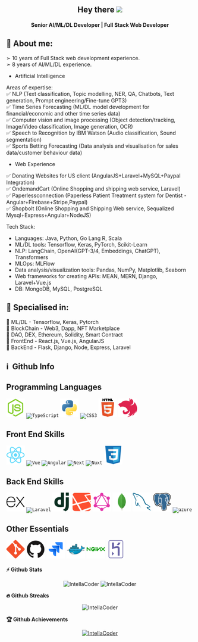 <h2 align="center">
  Hey there <img src="https://media.giphy.com/media/hvRJCLFzcasrR4ia7z/giphy.gif" width="28">
</h2>

<h4 align='center'>
  Senior AI/ML/DL Developer | Full Stack Web Developer
</h4>

<!-- <p align="center">
  <a href="https://www.youtube.com/c/DevProTips?sub_confirmation=1">
    </a>
     <a href="https://github.com/IntellaCoder">
    <img alt="followers" title="Follow me on Github" src="https://img.shields.io/github/followers/IntellaCoder?color=236ad3&labelColor=1155ba&style=for-the-badge&logo=github&label=Follow"/></a>
    </p> -->


## 👩  About me:
➣ 10 years of Full Stack web development experience.<br>
➣ 8 years of AI/ML/DL experience.

- Artificial Intelligence

Areas of expertise:<br>
✅ NLP (Text classification, Topic modelling, NER, QA, Chatbots, Text generation, Prompt engineering/Fine-tune GPT3)<br>
✅ Time Series Forecasting (ML/DL model development for financial/economic and other time series data)<br>
✅ Computer vision and image processing (Object detection/tracking, Image/Video classification, Image generation, OCR)<br>
✅ Speech to Recognition by IBM Watson (Audio classification, Sound segmentation)<br>
✅ Sports Betting Forecasting (Data analysis and visualisation for sales data/customer behaviour data)<br>

- Web Experience

✅ Donating Websites for US client (AngularJS+Laravel+MySQL+Paypal Integration)<br>
✅ OndemandCart (Online Shopping and shipping web service, Laravel)<br>
✅ Paperlessconnection (Paperless Patient Treatment system for Dentist - Angular+Firebase+Stripe,Paypal)<br>
✅ Shopbolt (Online Shopping and Shipping Web service, Sequalized Mysql+Express+Angular+NodeJS)<br>

Tech Stack:
- Languages: Java, Python, Go Lang R, Scala
- ML/DL tools: Tensorflow, Keras, PyTorch, Scikit-Learn
- NLP: LangChain, OpenAI(GPT-3/4, Embeddings, ChatGPT), Transformers
- MLOps: MLFlow
- Data analysis/visualization tools: Pandas, NumPy, Matplotlib, Seaborn
- Web frameworks for creating APIs: MEAN, MERN, Django, Laravel+Vue.js
- DB: MongoDB, MySQL, PostgreSQL

            

<h2>🥇 Specialised in:</h2>
<p>🔸 ML/DL - Tensorflow, Keras, Pytorch
<br>🔸 BlockChain - Web3, Dapp, NFT Marketplace
<br>🔸 DAO, DEX, Ethereum, Solidity, Smart Contract
<br>🔸 FrontEnd - React.js, Vue.js, AngularJS
<br>🔸 BackEnd - Flask, Django, Node, Express, Laravel
<p>

<h2>ℹ️ &nbsp;Github Info</h2>
  
<div>
  <h2 font-weight="bold">Programming Languages</h2>
   <div align="left">  
     <code><img alt="Nodejs" height="50" width="50" src="https://github.com/devicons/devicon/blob/master/icons/nodejs/nodejs-original.svg"/></code>
    <code><img alt="TypeScript" height="50" width="50" src="https://img.icons8.com/color/2x/typescript.png"></code>     
    <code><img alt="Python" height="50" width="50" src="https://raw.githubusercontent.com/devicons/devicon/master/icons/python/python-original.svg"/></code>
    <code><img alt="CSS3" height="50" width="50" src="https://img.icons8.com/color/2x/css3.png"/></code>
    <code><img alt="html5" width="50" height="50" src="https://raw.githubusercontent.com/devicons/devicon/master/icons/html5/html5-original-wordmark.svg"/></code>    
    <code><img  alt="Solidity" height="50" width="50" src="https://github.com/devicons/devicon/blob/master/icons/nestjs/nestjs-plain.svg"></code>
  </div>
 <h2 font-weight="bold">Front End Skills</h2>
<div>
  <div align="left">      
  <code><img alt="React" height="50" width="50" src="https://raw.githubusercontent.com/devicons/devicon/2809b567852a4648062a2d3e7c1c531367458c0b/icons/react/react-original.svg"></code>
  <code><img alt="Vue" height="50" width="50" src="https://avatars.githubusercontent.com/u/6128107?s=200&v=4"></code>
  <code><img alt="Angular" height="50" width="50" src="https://daisyui.com/logos/angular.svg"></code>
  <code><img alt="Next" height="50" width="50" src="https://daisyui.com/logos/nextjs.svg"></code>
  <code><img alt="Nuxt" height="50" width="50" src="https://daisyui.com/logos/nuxtjs.svg"></code>
  <code><img alt="CSS" height="50" width="50" src="https://github.com/devicons/devicon/blob/master/icons/css3/css3-original.svg"/></code>
  </div>
</div>

<h2 font-weight="bold">Back End Skills</h2>

  <div align="left">
  <code><img alt="Express" height="50" width="50" src="https://github.com/devicons/devicon/blob/master/icons/express/express-original.svg"></code>
   <code><img alt="Laravel" height="50" width="50" src="https://camo.githubusercontent.com/a73f13ebf3672ccc6473228b2898acaa1b95d40c46e18d46af02761e66eab03c/68747470733a2f2f63646e2e776f726c64766563746f726c6f676f2e636f6d2f6c6f676f732f6c61726176656c2d322e737667"></code>
  <code><img alt="Django" height="50" width="50" src="https://github.com/devicons/devicon/blob/master/icons/django/django-plain.svg"></code>
  <code><img alt="Laravel" height="50" width="50" src="https://github.com/devicons/devicon/blob/master/icons/laravel/laravel-plain.svg"></code>
  <code><img alt="Symphoy" height="50" width="50" src="https://github.com/devicons/devicon/blob/master/icons/graphql/graphql-plain.svg"></code>
  <code><img alt="Symphoy" height="50" width="50" src="https://github.com/devicons/devicon/blob/master/icons/mongodb/mongodb-original.svg"></code>
  <code><img alt="Symphoy" height="50" width="50" src="https://github.com/devicons/devicon/blob/master/icons/mysql/mysql-original.svg"></code>
  <code><img alt="Symphoy" height="50" width="50" src="https://github.com/devicons/devicon/blob/master/icons/postgresql/postgresql-original.svg"></code>
  <code><img src="https://www.vectorlogo.zone/logos/microsoft_azure/microsoft_azure-icon.svg" alt="azure" width="40" height="40" /></code>

  </div>
<h2 font-weight="bold">Other Essentials</h2>
<div>
  <div align="left">
  <code><img alt="Html" height="50" width="50" src="https://github.com/devicons/devicon/blob/master/icons/git/git-original.svg"></code>
  <code><img alt="CSS" height="50" width="50" src="https://github.com/devicons/devicon/blob/master/icons/github/github-original.svg"/></code>
  <code><img alt="SASS" height="50" width="50" src="https://github.com/devicons/devicon/blob/master/icons/jira/jira-original.svg"></code>
  <code><img alt="Symphoy" height="50" width="50" src="https://github.com/devicons/devicon/blob/master/icons/docker/docker-original.svg"></code>
  <code><img alt="Symphoy" height="50" width="50" src="https://github.com/devicons/devicon/blob/master/icons/nginx/nginx-original.svg"></code>
  <code><img alt="Symphoy" height="50" width="50" src="https://github.com/devicons/devicon/blob/master/icons/heroku/heroku-original.svg"></code>
  </div>
</div>    
</br>
  <summary><b>⚡ Github Stats</b></summary>
<p align="center"><img height="180em" src="https://github-readme-stats.vercel.app/api?username=IntellaCoder&hide_border=true&count_private=true&show_icons=true&theme=radical" alt="IntellaCoder" align = "center"/>
<img height="180em" src="https://github-readme-stats.vercel.app/api/top-langs?username=IntellaCoder&show_icons=true&locale=en&layout=compact&hide_border=true&theme=radical" alt="IntellaCoder" align = "center"/></p>


 <summary><b>🔥 Github Streaks</b></summary>
<p align="center"><img src="https://github-readme-streak-stats.herokuapp.com/?user=IntellaCoder&theme=black-ice&hide_border=true&stroke=0000&background=0D1117&ring=e05397&fire=e05397&currStreakLabel=e05397" alt="IntellaCoder" /></p>


 <summary><b>🏆 Github Achievements</b></summary>
<p align="center"> <a href="https://github.com/IntellaCoder"><img src="https://github-profile-trophy.vercel.app/?username=IntellaCoder&margin-w=5&theme=radical" alt="IntellaCoder" /></a> </p>

<br>
